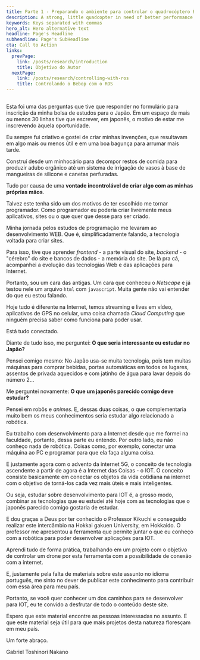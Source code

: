 ```yaml
---
title: Parte 1 - Preparando o ambiente para controlar o quadrocóptero Bebop
description: A strong, little quadcopter in need of better performance
keywords: Keys separated with commas
hero_alt: Hero alternative text
headline: Page's Headline
subheadline: Page's SubHeadline
cta: Call to Action
links:
  prevPage: 
    link: /posts/research/introduction
    title: Objetivo do Autor
  nextPage: 
    link: /posts/research/controlling-with-ros
    title: Controlando o Bebop com o ROS
---
```

## 

Esta foi uma das perguntas que tive que responder no formulário para inscrição da minha bolsa de estudos para o Japão. Em um espaço de mais ou menos 30 linhas tive que escrever, em japonês, o motivo de estar me inscrevendo àquela oportunidade.

Eu sempre fui criativo e gostei de criar minhas invenções, que resultavam em algo mais ou menos útil e em uma boa bagunça para arrumar mais tarde. 

Construí desde um minhocário para decompor restos de comida para produzir adubo orgânico até um sistema de irrigação de vasos à base de mangueiras de silicone e canetas perfuradas. 

Tudo por causa de uma **vontade incontrolável de criar algo com as minhas próprias mãos**. 

Talvez este tenha sido um dos motivos de ter escolhido me tornar programador. Como programador eu poderia criar livremente meus aplicativos, sites ou o que quer que desse para ser criado.

Minha jornada pelos estudos de programação me levaram ao desenvolvimento WEB. Que é, simplificadamente falando, a tecnologia voltada para criar sites. 

Para isso, tive que aprender *frontend* - a parte visual do site, *backend* - o "cérebro" do site e bancos de dados - a memória do site. De lá pra cá, acompanhei a evolução das tecnologias Web e das aplicações para Internet.

Portanto, sou um cara das antigas. Um cara que conheceu o *Netscape* e já testou nele um arquivo ```html``` com ```javascript```. Muita gente não vai entender do que eu estou falando.

Hoje tudo é diferente na Internet, temos streaming e lives em vídeo, aplicativos de GPS no celular, uma coisa chamada *Cloud Computing* que ninguém precisa saber como funciona para poder usar.

Está tudo conectado.

Diante de tudo isso, me perguntei: **O que seria interessante eu estudar no Japão?**

Pensei comigo mesmo: No Japão usa-se muita tecnologia, pois tem muitas máquinas para comprar bebidas, portas automáticas em todos os lugares, assentos de privada aquecidos e com jatinho de água para lavar depois do número 2...

Me perguntei novamente: **O que um japonês parecido comigo deve estudar?** 

Pensei em robôs e *animes*. E, dessas duas coisas, o que complementaria muito bem os meus conhecimentos seria estudar algo relacionado a robótica.

Eu trabalho com desenvolvimento para a Internet desde que me formei na faculdade, portanto, dessa parte eu entendo. Por outro lado, eu não conheço nada de robótica. Coisas como, por exemplo, conectar uma máquina ao PC e programar para que ela faça alguma coisa.

E justamente agora com o advento da internet 5G, o conceito de tecnologia ascendente a partir de agora é a Internet das Coisas - o IOT. O conceito consiste basicamente em conectar os objetos da vida cotidiana na internet com o objetivo de torná-los cada vez mais úteis e mais inteligentes.

Ou seja, estudar sobre desenvolvimento para IOT é, a grosso modo, combinar as tecnologias que eu estudei até hoje com as tecnologias que o japonês parecido comigo gostaria de estudar.

E dou graças a Deus por ter conhecido o Professor Kikuchi e conseguido realizar este intercâmbio na Hokkai gakuen University, em Hokkaido. O professor me apresentou a ferramenta que permite juntar o que eu conheço com a robótica para poder desenvolver aplicações para IOT.

Aprendi tudo de forma prática, trabalhando em um projeto com o objetivo de controlar um drone por esta ferramenta com a possibilidade de conexão com a internet.

E, justamente pela falta de materiais sobre este assunto no idioma português, me sinto no dever de publicar este conhecimento para contribuir com essa área para meu país.

Portanto, se você quer conhecer um dos caminhos para se desenvolver para IOT, eu te convido a desfrutar de todo o conteúdo deste site.

Espero que este material encontre as pessoas interessadas no assunto. E que este material seja útil para que mais projetos desta natureza floresçam em meu país.

Um forte abraço.

Gabriel Toshinori Nakano
